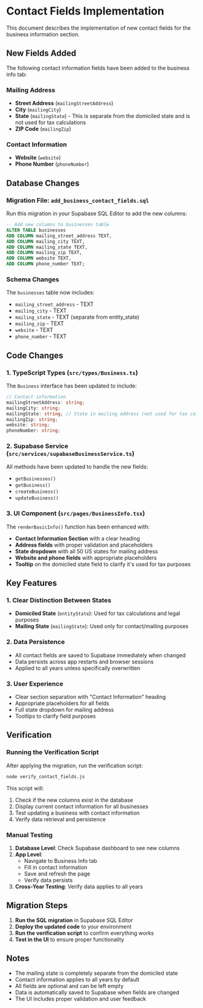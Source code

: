 # Contact Fields Implementation

This document describes the implementation of new contact fields for the business information section.

## New Fields Added

The following contact information fields have been added to the business info tab:

### Mailing Address
- **Street Address** (`mailingStreetAddress`)
- **City** (`mailingCity`) 
- **State** (`mailingState`) - This is separate from the domiciled state and is not used for tax calculations
- **ZIP Code** (`mailingZip`)

### Contact Information
- **Website** (`website`)
- **Phone Number** (`phoneNumber`)

## Database Changes

### Migration File: `add_business_contact_fields.sql`

Run this migration in your Supabase SQL Editor to add the new columns:

```sql
-- Add new columns to businesses table
ALTER TABLE businesses 
ADD COLUMN mailing_street_address TEXT,
ADD COLUMN mailing_city TEXT,
ADD COLUMN mailing_state TEXT,
ADD COLUMN mailing_zip TEXT,
ADD COLUMN website TEXT,
ADD COLUMN phone_number TEXT;
```

### Schema Changes

The `businesses` table now includes:
- `mailing_street_address` - TEXT
- `mailing_city` - TEXT  
- `mailing_state` - TEXT (separate from entity_state)
- `mailing_zip` - TEXT
- `website` - TEXT
- `phone_number` - TEXT

## Code Changes

### 1. TypeScript Types (`src/types/Business.ts`)

The `Business` interface has been updated to include:

```typescript
// Contact information
mailingStreetAddress: string;
mailingCity: string;
mailingState: string; // State in mailing address (not used for tax calculations)
mailingZip: string;
website: string;
phoneNumber: string;
```

### 2. Supabase Service (`src/services/supabaseBusinessService.ts`)

All methods have been updated to handle the new fields:
- `getBusinesses()`
- `getBusiness()`
- `createBusiness()`
- `updateBusiness()`

### 3. UI Component (`src/pages/BusinessInfo.tsx`)

The `renderBasicInfo()` function has been enhanced with:

- **Contact Information Section** with a clear heading
- **Address fields** with proper validation and placeholders
- **State dropdown** with all 50 US states for mailing address
- **Website and phone fields** with appropriate placeholders
- **Tooltip** on the domiciled state field to clarify it's used for tax purposes

## Key Features

### 1. Clear Distinction Between States
- **Domiciled State** (`entityState`): Used for tax calculations and legal purposes
- **Mailing State** (`mailingState`): Used only for contact/mailing purposes

### 2. Data Persistence
- All contact fields are saved to Supabase immediately when changed
- Data persists across app restarts and browser sessions
- Applied to all years unless specifically overwritten

### 3. User Experience
- Clear section separation with "Contact Information" heading
- Appropriate placeholders for all fields
- Full state dropdown for mailing address
- Tooltips to clarify field purposes

## Verification

### Running the Verification Script

After applying the migration, run the verification script:

```bash
node verify_contact_fields.js
```

This script will:
1. Check if the new columns exist in the database
2. Display current contact information for all businesses
3. Test updating a business with contact information
4. Verify data retrieval and persistence

### Manual Testing

1. **Database Level**: Check Supabase dashboard to see new columns
2. **App Level**: 
   - Navigate to Business Info tab
   - Fill in contact information
   - Save and refresh the page
   - Verify data persists
3. **Cross-Year Testing**: Verify data applies to all years

## Migration Steps

1. **Run the SQL migration** in Supabase SQL Editor
2. **Deploy the updated code** to your environment
3. **Run the verification script** to confirm everything works
4. **Test in the UI** to ensure proper functionality

## Notes

- The mailing state is completely separate from the domiciled state
- Contact information applies to all years by default
- All fields are optional and can be left empty
- Data is automatically saved to Supabase when fields are changed
- The UI includes proper validation and user feedback 